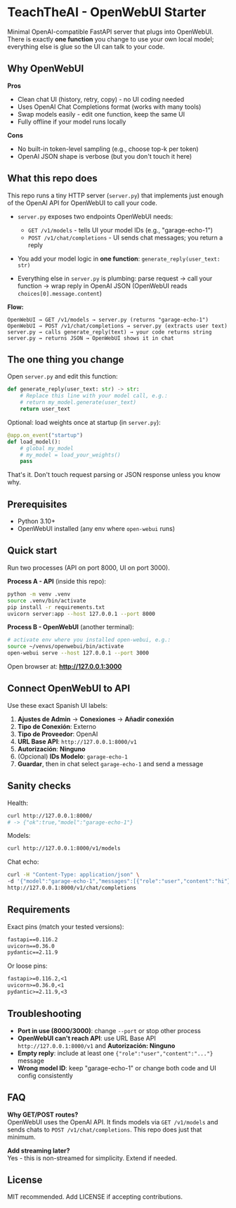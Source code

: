 # TeachTheAI - OpenWebUI Starter

Minimal OpenAI-compatible FastAPI server that plugs into OpenWebUI. There is exactly **one function** you change to use your own local model; everything else is glue so the UI can talk to your code.

## Why OpenWebUI

**Pros**
- Clean chat UI (history, retry, copy) - no UI coding needed
- Uses OpenAI Chat Completions format (works with many tools)  
- Swap models easily - edit one function, keep the same UI
- Fully offline if your model runs locally

**Cons**
- No built-in token-level sampling (e.g., choose top-k per token)
- OpenAI JSON shape is verbose (but you don't touch it here)

## What this repo does

This repo runs a tiny HTTP server (`server.py`) that implements just enough of the OpenAI API for OpenWebUI to call your code.

- `server.py` exposes two endpoints OpenWebUI needs:
  - `GET /v1/models` - tells UI your model IDs (e.g., "garage-echo-1")
  - `POST /v1/chat/completions` - UI sends chat messages; you return a reply

- You add your model logic in **one function**: `generate_reply(user_text: str)`

- Everything else in `server.py` is plumbing: parse request → call your function → wrap reply in OpenAI JSON (OpenWebUI reads `choices[0].message.content`)

**Flow:**
```
OpenWebUI → GET /v1/models → server.py (returns "garage-echo-1")
OpenWebUI → POST /v1/chat/completions → server.py (extracts user text)  
server.py → calls generate_reply(text) → your code returns string
server.py → returns JSON → OpenWebUI shows it in chat
```

## The one thing you change

Open `server.py` and edit this function:

```python
def generate_reply(user_text: str) -> str:
    # Replace this line with your model call, e.g.:
    # return my_model.generate(user_text)
    return user_text
```

Optional: load weights once at startup (in `server.py`):

```python
@app.on_event("startup")
def load_model():
    # global my_model
    # my_model = load_your_weights()
    pass
```

That's it. Don't touch request parsing or JSON response unless you know why.

## Prerequisites

- Python 3.10+
- OpenWebUI installed (any env where `open-webui` runs)

## Quick start

Run two processes (API on port 8000, UI on port 3000).

**Process A - API** (inside this repo):

```bash
python -m venv .venv
source .venv/bin/activate
pip install -r requirements.txt
uvicorn server:app --host 127.0.0.1 --port 8000
```

**Process B - OpenWebUI** (another terminal):

```bash
# activate env where you installed open-webui, e.g.:
source ~/venvs/openwebui/bin/activate
open-webui serve --host 127.0.0.1 --port 3000
```

Open browser at: **http://127.0.0.1:3000**

## Connect OpenWebUI to API

Use these exact Spanish UI labels:

1. **Ajustes de Admin** → **Conexiones** → **Añadir conexión**
2. **Tipo de Conexión**: Externo  
3. **Tipo de Proveedor**: OpenAI
4. **URL Base API**: `http://127.0.0.1:8000/v1`
5. **Autorización**: **Ninguno**
6. (Opcional) **IDs Modelo**: `garage-echo-1`
7. **Guardar**, then in chat select `garage-echo-1` and send a message

## Sanity checks

Health:
```bash
curl http://127.0.0.1:8000/
# -> {"ok":true,"model":"garage-echo-1"}
```

Models:
```bash
curl http://127.0.0.1:8000/v1/models
```

Chat echo:
```bash
curl -H "Content-Type: application/json" \
-d '{"model":"garage-echo-1","messages":[{"role":"user","content":"hi"}]}' \
http://127.0.0.1:8000/v1/chat/completions
```

## Requirements

Exact pins (match your tested versions):

```txt
fastapi==0.116.2
uvicorn==0.36.0  
pydantic==2.11.9
```

Or loose pins:

```txt
fastapi>=0.116.2,<1
uvicorn>=0.36.0,<1
pydantic>=2.11.9,<3
```

## Troubleshooting

- **Port in use (8000/3000)**: change `--port` or stop other process
- **OpenWebUI can't reach API**: use URL Base API `http://127.0.0.1:8000/v1` and **Autorización: Ninguno**
- **Empty reply**: include at least one `{"role":"user","content":"..."}` message  
- **Wrong model ID**: keep "garage-echo-1" or change both code and UI config consistently

## FAQ

**Why GET/POST routes?**  
OpenWebUI uses the OpenAI API. It finds models via `GET /v1/models` and sends chats to `POST /v1/chat/completions`. This repo does just that minimum.

**Add streaming later?**  
Yes - this is non-streamed for simplicity. Extend if needed.

## License

MIT recommended. Add LICENSE if accepting contributions.